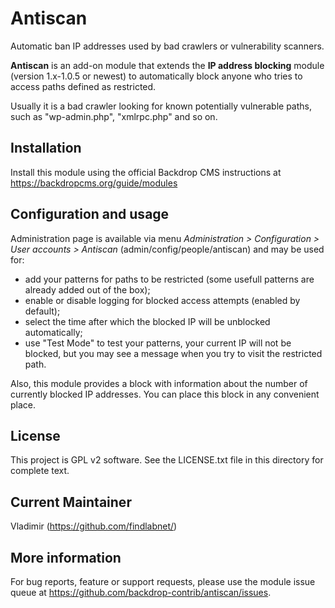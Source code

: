 Antiscan
========

Automatic ban IP addresses used by bad crawlers or vulnerability scanners.

**Antiscan** is an add-on module that extends the **IP address blocking** 
module (version 1.x-1.0.5 or newest) to automatically block anyone who tries to access paths defined as restricted.

Usually it is a bad crawler looking for known potentially vulnerable paths, 
such as "wp-admin.php", "xmlrpc.php" and so on.

Installation
------------
Install this module using the official Backdrop CMS instructions at 
https://backdropcms.org/guide/modules

Configuration and usage
-----------------------
Administration page is available via menu *Administration > Configuration > 
User accounts > Antiscan* (admin/config/people/antiscan) 
and may be used for:

- add your patterns for paths to be restricted (some usefull patterns are already added out of the box);
- enable or disable logging for blocked access attempts (enabled by default);
- select the time after which the blocked IP will be unblocked automatically;
- use "Test Mode" to test your patterns, your current IP will not be blocked, but you may see a message when you try to visit the restricted path.

Also, this module provides a block with information about the number of currently blocked IP addresses.
You can place this block in any convenient place.

License
-------
This project is GPL v2 software. See the LICENSE.txt file in this directory for
complete text.

Current Maintainer
------------------
Vladimir (https://github.com/findlabnet/)

More information
----------------
For bug reports, feature or support requests, please use the module 
issue queue at https://github.com/backdrop-contrib/antiscan/issues.
